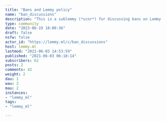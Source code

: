 ```yaml
---
title: "Bans and Lemmy policy" 
name: "ban_discussions"
description: "This is a sublemmy (*scnr*) for discussing bans on Lemmy.You can discuss your own ban, you can discuss other people's bans. Please do not have more than one thread for an incident open at the same time. If the OP deletes their thread, you can open another one.You could format your post titles like `@helix@lemmy.ml on !announcements@lemmy.ml for being an anti-Lemmy troll`. Please don't do link posts, if you want to link to some ban announcement, do so in your post title.If you banned someone from your community, try to include a few examples of posts by them to justify the ban."
type: community
date: "2023-06-19 18:00:36"
draft: false
nsfw: false
actor_id: "https://lemmy.ml/c/ban_discussions"
host: lemmy.ml
lastmod: "2021-06-03 14:53:59"
published: "2021-06-03 06:18:14"
subscribers: 62
posts: 2
comments: 42
weight: 2
dau: 1
wau: 2
mau: 2
instances:
- "lemmy_ml"
tags: 
- "lemmy_ml"

---
```


